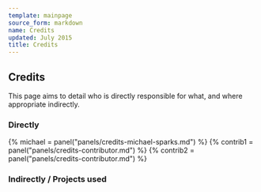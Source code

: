 ```yaml
---
template: mainpage
source_form: markdown
name: Credits
updated: July 2015
title: Credits
---
```

## Credits

This page aims to detail who is directly responsible for what, and where appropriate
indirectly.

### Directly

{% michael = panel("panels/credits-michael-sparks.md") %}
{% contrib1 = panel("panels/credits-contributor.md") %}
{% contrib2 = panel("panels/credits-contributor.md") %}

### Indirectly / Projects used

